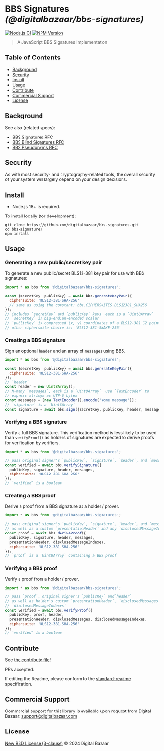 # BBS Signatures _(@digitalbazaar/bbs-signatures)_

[![Node.js CI](https://github.com/digitalbazaar/bbs-signatures/workflows/Node.js%20CI/badge.svg)](https://github.com/digitalbazaar/bbs-signatures/actions?query=workflow%3A%22Node.js+CI%22)
[![NPM Version](https://img.shields.io/npm/v/@digitalbazaar/bbs-signatures.svg)](https://npm.im/@digitalbazaar/bbs-signatures)

> A JavaScript BBS Signatures Implementation

## Table of Contents

- [Background](#background)
- [Security](#security)
- [Install](#install)
- [Usage](#usage)
- [Contribute](#contribute)
- [Commercial Support](#commercial-support)
- [License](#license)

## Background

See also (related specs):

* [BBS Signatures RFC](https://www.ietf.org/archive/id/draft-irtf-cfrg-bbs-signatures-06.html)
* [BBS Blind Signatures RFC](https://www.ietf.org/archive/id/draft-kalos-bbs-blind-signatures-03.html)
* [BBS Pseudonyms RFC](https://www.ietf.org/archive/id/draft-kalos-bbs-per-verifier-linkability-00.html)

## Security

As with most security- and cryptography-related tools, the overall security of
your system will largely depend on your design decisions.

## Install

- Node.js 18+ is required.

To install locally (for development):

```
git clone https://github.com/digitalbazaar/bbs-signatures.git
cd bbs-signatures
npm install
```

## Usage

### Generating a new public/secret key pair

To generate a new public/secret BLS12-381 key pair for use with BBS signatures:

```js
import * as bbs from '@digitalbazaar/bbs-signatures';

const {secretKey, publicKey} = await bbs.generateKeyPair({
  ciphersuite: 'BLS12-381-SHA-256'
  // same as using the constant: bbs.CIPHERSUITES.BLS12381_SHA256
});
// includes `secretKey` and `publicKey` keys, each is a `Uint8Array`
// `secretKey` is big-endian-encoded scalar
// `publicKey` is compressed (x, y) coordinates of a BLS12-381 G2 point
// other ciphersuite choice is: 'BLS12-381-SHAKE-256'
```

### Creating a BBS signature

Sign an optional `header` and an array of `messages` using BBS.

```js
import * as bbs from '@digitalbazaar/bbs-signatures';

const {secretKey, publicKey} = await bbs.generateKeyPair({
  ciphersuite: 'BLS12-381-SHA-256'
});
// `header`
const header = new Uint8Array();
// N-many `messages`, each is a `Uint8Array`, use `TextEncoder` to
// express strings as UTF-8 bytes
const messages = [new TextEncoder().encode('some message')];
// `signature` is a `Uint8Array`
const signature = await bbs.sign({secretKey, publicKey, header, messages});
```

### Verifying a BBS signature

Verify a full BBS signature. This verification method is less likely to be
used than `verifyProof()` as holders of signatures are expected to derive
proofs for verification by verifiers.

```js
import * as bbs from '@digitalbazaar/bbs-signatures';

// pass original signer's `publicKey`, `signature`, `header`, and `messages`
const verified = await bbs.verifySignature({
  publicKey, signature, header, messages,
  ciphersuite: 'BLS12-381-SHA-256'
});
// `verified` is a boolean
```

### Creating a BBS proof

Derive a proof from a BBS signature as a holder / prover.

```js
import * as bbs from '@digitalbazaar/bbs-signatures';

// pass original signer's `publicKey`, `signature`, `header`, and `messages`
// as well as a custom `presentationHeader` and any `disclosedMessageIndexes`
const proof = await bbs.deriveProof({
  publicKey, signature, header, messages,
  presentationHeader, disclosedMessageIndexes,
  ciphersuite: 'BLS12-381-SHA-256'
});
// `proof` is a `Uint8Array` containing a BBS proof
```

### Verifying a BBS proof

Verify a proof from a holder / prover.

```js
import * as bbs from '@digitalbazaar/bbs-signatures';

// pass `proof`, original signer's `publicKey` and`header`
// as well as holder's custom `presentationHeader`, `disclosedMessages`, and
// `disclosedMessageIndexes`
const verified = await bbs.verifyProof({
  publicKey, proof, header,
  presentationHeader, disclosedMessages, disclosedMessageIndexes,
  ciphersuite: 'BLS12-381-SHA-256'
});
// `verified` is a boolean
```

## Contribute

See [the contribute file](https://github.com/digitalbazaar/bedrock/blob/master/CONTRIBUTING.md)!

PRs accepted.

If editing the Readme, please conform to the
[standard-readme](https://github.com/RichardLitt/standard-readme) specification.

## Commercial Support

Commercial support for this library is available upon request from
Digital Bazaar: support@digitalbazaar.com

## License

[New BSD License (3-clause)](LICENSE) © 2024 Digital Bazaar
